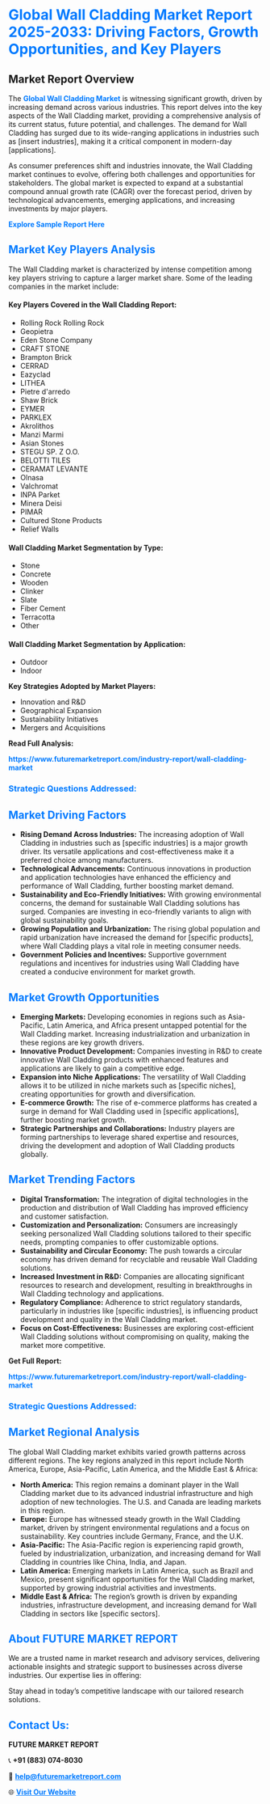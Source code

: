 <h1 style="color: #007BFF;">Global Wall Cladding Market Report 2025-2033: Driving Factors, Growth Opportunities, and Key Players</h1>

<section id="overview">
<h2>Market Report Overview</h2>
<p>The <a href="https://www.futuremarketreport.com/industry-report/wall-cladding-market" style="color: #007BFF; text-decoration: none;"><strong>Global Wall Cladding Market</strong></a> is witnessing significant growth, driven by increasing demand across various industries. This report delves into the key aspects of the Wall Cladding market, providing a comprehensive analysis of its current status, future potential, and challenges. The demand for Wall Cladding has surged due to its wide-ranging applications in industries such as [insert industries], making it a critical component in modern-day [applications].</p>
<p>As consumer preferences shift and industries innovate, the Wall Cladding market continues to evolve, offering both challenges and opportunities for stakeholders. The global market is expected to expand at a substantial compound annual growth rate (CAGR) over the forecast period, driven by technological advancements, emerging applications, and increasing investments by major players.</p>
</section>

<section id="overview">
<p><a href="https://www.futuremarketreport.com/request-sample/reportId=83092" style="color: #007BFF; text-decoration: none;"><strong>Explore Sample Report Here</strong></a></p>
</section>

<section id="key-players">
<h2 style="color: #007BFF;">Market Key Players Analysis</h2>
<p>The Wall Cladding market is characterized by intense competition among key players striving to capture a larger market share. Some of the leading companies in the market include:</p>
<h4>Key Players Covered in the Wall Cladding Report:</h4>
<ul><li>Rolling Rock Rolling Rock</li><li>Geopietra</li><li>Eden Stone Company</li><li>CRAFT STONE</li><li>Brampton Brick</li><li>CERRAD</li><li>Eazyclad</li><li>LITHEA</li><li>Pietre d&#039;arredo</li><li>Shaw Brick</li><li>EYMER</li><li>PARKLEX</li><li>Akrolithos</li><li>Manzi Marmi</li><li>Asian Stones</li><li>STEGU SP. Z O.O.</li><li>BELOTTI TILES</li><li>CERAMAT LEVANTE</li><li>Olnasa</li><li>Valchromat</li><li>INPA Parket</li><li>Minera Deisi</li><li>PIMAR</li><li>Cultured Stone Products</li><li>Relief Walls</li></ul>
<h4>Wall Cladding Market Segmentation by Type:</h4>
<ul><li>Stone</li><li>Concrete</li><li>Wooden</li><li>Clinker</li><li>Slate</li><li>Fiber Cement</li><li>Terracotta</li><li>Other</li></ul>

<h4>Wall Cladding Market Segmentation by Application:</h4>
<ul><li>Outdoor</li><li>Indoor</li></ul>
<p><strong>Key Strategies Adopted by Market Players:</strong></p>
<ul>
<li>Innovation and R&D</li>
<li>Geographical Expansion</li>
<li>Sustainability Initiatives</li>
<li>Mergers and Acquisitions</li>
</ul>
</section>

<section>
<p><strong>Read Full Analysis: </strong></p><a href="https://www.futuremarketreport.com/industry-report/wall-cladding-market" style="color: #007BFF; text-decoration: none;"><strong>https://www.futuremarketreport.com/industry-report/wall-cladding-market</strong></a>
<h3 style="color: #007BFF;">Strategic Questions Addressed:</h3>
</section>

<section id="driving-factors">
<h2 style="color: #007BFF;">Market Driving Factors</h2>
<ul>
<li><strong>Rising Demand Across Industries:</strong> The increasing adoption of Wall Cladding in industries such as [specific industries] is a major growth driver. Its versatile applications and cost-effectiveness make it a preferred choice among manufacturers.</li>
<li><strong>Technological Advancements:</strong> Continuous innovations in production and application technologies have enhanced the efficiency and performance of Wall Cladding, further boosting market demand.</li>
<li><strong>Sustainability and Eco-Friendly Initiatives:</strong> With growing environmental concerns, the demand for sustainable Wall Cladding solutions has surged. Companies are investing in eco-friendly variants to align with global sustainability goals.</li>
<li><strong>Growing Population and Urbanization:</strong> The rising global population and rapid urbanization have increased the demand for [specific products], where Wall Cladding plays a vital role in meeting consumer needs.</li>
<li><strong>Government Policies and Incentives:</strong> Supportive government regulations and incentives for industries using Wall Cladding have created a conducive environment for market growth.</li>
</ul>
</section>

<section id="growth-opportunities">
<h2 style="color: #007BFF;">Market Growth Opportunities</h2>
<ul>
<li><strong>Emerging Markets:</strong> Developing economies in regions such as Asia-Pacific, Latin America, and Africa present untapped potential for the Wall Cladding market. Increasing industrialization and urbanization in these regions are key growth drivers.</li>
<li><strong>Innovative Product Development:</strong> Companies investing in R&D to create innovative Wall Cladding products with enhanced features and applications are likely to gain a competitive edge.</li>
<li><strong>Expansion into Niche Applications:</strong> The versatility of Wall Cladding allows it to be utilized in niche markets such as [specific niches], creating opportunities for growth and diversification.</li>
<li><strong>E-commerce Growth:</strong> The rise of e-commerce platforms has created a surge in demand for Wall Cladding used in [specific applications], further boosting market growth.</li>
<li><strong>Strategic Partnerships and Collaborations:</strong> Industry players are forming partnerships to leverage shared expertise and resources, driving the development and adoption of Wall Cladding products globally.</li>
</ul>
</section>

<section id="trending-factors">
<h2 style="color: #007BFF;">Market Trending Factors</h2>
<ul>
<li><strong>Digital Transformation:</strong> The integration of digital technologies in the production and distribution of Wall Cladding has improved efficiency and customer satisfaction.</li>
<li><strong>Customization and Personalization:</strong> Consumers are increasingly seeking personalized Wall Cladding solutions tailored to their specific needs, prompting companies to offer customizable options.</li>
<li><strong>Sustainability and Circular Economy:</strong> The push towards a circular economy has driven demand for recyclable and reusable Wall Cladding solutions.</li>
<li><strong>Increased Investment in R&D:</strong> Companies are allocating significant resources to research and development, resulting in breakthroughs in Wall Cladding technology and applications.</li>
<li><strong>Regulatory Compliance:</strong> Adherence to strict regulatory standards, particularly in industries like [specific industries], is influencing product development and quality in the Wall Cladding market.</li>
<li><strong>Focus on Cost-Effectiveness:</strong> Businesses are exploring cost-efficient Wall Cladding solutions without compromising on quality, making the market more competitive.</li>
</ul>
</section>

<section>
<p><strong>Get Full Report: </strong></p><a href="https://www.futuremarketreport.com/industry-report/wall-cladding-market" style="color: #007BFF; text-decoration: none;"><strong>https://www.futuremarketreport.com/industry-report/wall-cladding-market</strong></a>
<h3 style="color: #007BFF;">Strategic Questions Addressed:</h3>
</section>


<section id="regional-analysis">
<h2 style="color: #007BFF;">Market Regional Analysis</h2>
<p>The global Wall Cladding market exhibits varied growth patterns across different regions. The key regions analyzed in this report include North America, Europe, Asia-Pacific, Latin America, and the Middle East & Africa:</p>
<ul>
<li><strong>North America:</strong> This region remains a dominant player in the Wall Cladding market due to its advanced industrial infrastructure and high adoption of new technologies. The U.S. and Canada are leading markets in this region.</li>
<li><strong>Europe:</strong> Europe has witnessed steady growth in the Wall Cladding market, driven by stringent environmental regulations and a focus on sustainability. Key countries include Germany, France, and the U.K.</li>
<li><strong>Asia-Pacific:</strong> The Asia-Pacific region is experiencing rapid growth, fueled by industrialization, urbanization, and increasing demand for Wall Cladding in countries like China, India, and Japan.</li>
<li><strong>Latin America:</strong> Emerging markets in Latin America, such as Brazil and Mexico, present significant opportunities for the Wall Cladding market, supported by growing industrial activities and investments.</li>
<li><strong>Middle East & Africa:</strong> The region’s growth is driven by expanding industries, infrastructure development, and increasing demand for Wall Cladding in sectors like [specific sectors].</li>
</ul>
</section>

<footer>
<h2 style="color: #007BFF;">About FUTURE MARKET REPORT</h2>
<p>We are a trusted name in market research and advisory services, delivering actionable insights and strategic support to businesses across diverse industries. Our expertise lies in offering:</p>

<p>Stay ahead in today’s competitive landscape with our tailored research solutions.</p>

<h2 style="color: #007BFF;">Contact Us:</h2>
<p><strong>FUTURE MARKET REPORT</strong></p>
<p>📞 <strong>+91 (883) 074-8030</strong></p>
<p>📧 <strong><a href="mailto:help@futuremarketreport.com" style="color: #007BFF;">help@futuremarketreport.com</a></strong></p>
<p>🌐 <strong><a href="https://www.futuremarketreport.com/" style="color: #007BFF;">Visit Our Website</a></strong></p>
</footer>
